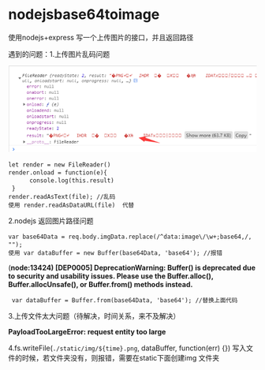 # nodejsbase64toimage
使用nodejs+express 写一个上传图片的接口，并且返回路径

遇到的问题：1.上传图片乱码问题 

![](./img/messycode.png)

	let render = new FileReader() 
	render.onload = function(e){
          console.log(this.result)
     }
    render.readAsText(file); //乱码
	使用 render.readAsDataURL(file)  代替


2.nodejs 返回图片路径问题

	var base64Data = req.body.imgData.replace(/^data:image\/\w+;base64,/, "");
	使用 var dataBuffer = new Buffer(base64Data, 'base64'); //报错

(**node:13424) [DEP0005] DeprecationWarning: Buffer() is deprecated due to security and usability issues. Please use the Buffer.alloc(), Buffer.allocUnsafe(), or Buffer.from() methods instead.**

	 var dataBuffer = Buffer.from(base64Data, 'base64'); //替换上面代码

3.上传文件太大问题（待解决，时间关系，来不及解决）

**PayloadTooLargeError: request entity too large**


4.fs.writeFile(`./static/img/${time}.png`, dataBuffer, function(err) {})  写入文件的时候，若文件夹没有，则报错，需要在static下面创建img 文件夹